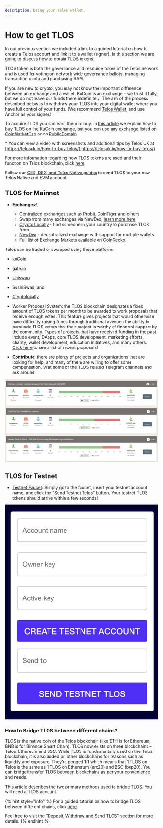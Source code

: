```yaml
---
description: Using your Telos wallet.
---
```


# How to get TLOS

In our previous section we included a link to a guided tutorial on how to create a Telos account and link it to a wallet (signer). In this section we are going to discuss how to obtain TLOS tokens.

TLOS token is both the governance and resource token of the Telos network and is used for voting on network wide governance ballots, managing transaction quota and purchasing RAM. &#x20;

If you are new to crypto, you may not know the important difference between an exchange and a wallet. KuCoin is an exchange – we trust it fully, but we do not leave our funds there indefinitely. The aim of the process described below is to withdraw your TLOS into your digital wallet where you have full control of your funds. (We recommend [Telos Wallet](https://wallet.telos.net), and use [Anchor ](https://greymass.com/anchor/)as your signer.)&#x20;

To acquire TLOS you can earn them or buy. In [this article](https://help.telos.net/en\_US/getting-started/how-to-buy-tlos) we explain how to buy TLOS on the KuCoin exchange, but you can use any exchange listed on [CoinMarketCap](https://coinmarketcap.com/currencies/telos/markets/) or on [PublicDomain](https://coinmarketcap.com/currencies/telos/markets/)

\* You can view a video with screenshots and additional tips by Telos UK at [https://telosuk.io/how-to-buy-telos/](https://telosuk.io/how-to-buy-telos/)

For more information regarding how TLOS tokens are used and their function on Telos blockchain, click [here](https://help.telos.net/en\_US/getting-started/what-is-the-telos-tlos-cryptocurrency-used-for).

Follow our [CEX, DEX, and Telos Native guides](https://help.telos.net/en\_US/evm) to send TLOS to your new Telos Native and EVM account.

## TLOS for Mainnet

*   **Exchanges**:\


    * Centralized exchanges such as [Probit](https://www.probit.com), [CoinTiger](https://www.cointiger.com) and others
    * Swap from many exchanges via NewDex, [learn more here](https://www.telos.net/telos-news/tlos-now-available-to-purchase-using-major-exchanges-with-the-help-of-defi)
    * [Crypto Locally](https://cryptolocally.com/en/tlos/buy) - find someone in your country to purchase TLOS from.
    * [NewDex](https://newdex.io/trade/eosio.token-tlos-eos) - decentralized exchange with support for multiple wallets.
    * Full list of Exchange Markets available on [CoinGecko](https://www.coingecko.com/en/coins/telos#markets).



Telos can be traded or swapped using these platform:

* [kuCoin](https://www.kucoin.com/trade/TLOS-USDT)
* [gate.io](https://www.gate.io/fr/trade/TLOS\_USDT)
* [Uniswap](https://app.uniswap.org/#/swap?use=V2?inputCurrency=ETH\&outputCurrency=0x7825e833d495f3d1c28872415a4aee339d26ac88)
* [SushiSwap](https://app.sushi.com/en/swap), and
* [Cryptolocally](https://cryptolocally.com/en/crypto-offers/?type=buy\&crypto=TLOS\&location=any\&currency=any)



* [Worker Proposal System](https://medium.com/telos-foundation/telos-user-guide-tutorial-worker-proposals-b9b5f422ef08): the TLOS blockchain designates a fixed amount of TLOS tokens per month to be awarded to work proposals that receive enough votes. This feature gives projects that would otherwise have difficulty raising funds through traditional avenues the ability to persuade TLOS voters that their project is worthy of financial support by the community. Types of projects that have received funding in the past include event, DApps, core TLOS development, marketing efforts, charity, wallet development, education initiatives, and many others. [Click here](https://chainspector.io/governance) to see a list of recent proposals!
* **Contribute**: there are plenty of projects and organizations that are looking for help, and many of them are willing to offer some compensation. Visit some of the TLOS related Telegram channels and ask around!

![Example of a few WPS proposals that successfully received their requested funding](<../.gitbook/assets/image (2).png>)

## TLOS for Testnet

* [Testnet Faucet](https://app.telos.net/testnet/developers): Simply go to the faucet, insert your testnet account name, and click the "Send Testnet Telos" button. Your testnet TLOS tokens should arrive within a few seconds!

![](<../.gitbook/assets/image (5).png>)

### How to Bridge TLOS between different chains?

TLOS is the native coin of the Telos blockchain (like ETH is for Ethereum, BNB is for Binance Smart Chain). TLOS now exists on three blockchains – Telos, Ethereum and BSC. While TLOS is fundamentally used on the Telos blockchain, it is also added on other blockchains for reasons such as liquidity and exposure. They’re pegged 1:1 which means that 1 TLOS on Telos is the same as 1 TLOS on Ethererum (erc20) and BSC (bep20). You can bridge/transfer TLOS between blockchains as per your convenience and needs.

This article describes the two primary methods used to bridge TLOS. You will need a TLOS account.

{% hint style="info" %}
For a guided tutorial on how to bridge TLOS between different chains, click [here](getting-some-tlos.md#undefined).

Feel free to visit the "[Deposit, Withdraw and Send TLOS](../evm/getting-started/deposit-withdraw-and-send-tlos.md)" section for more details.
{% endhint %}
